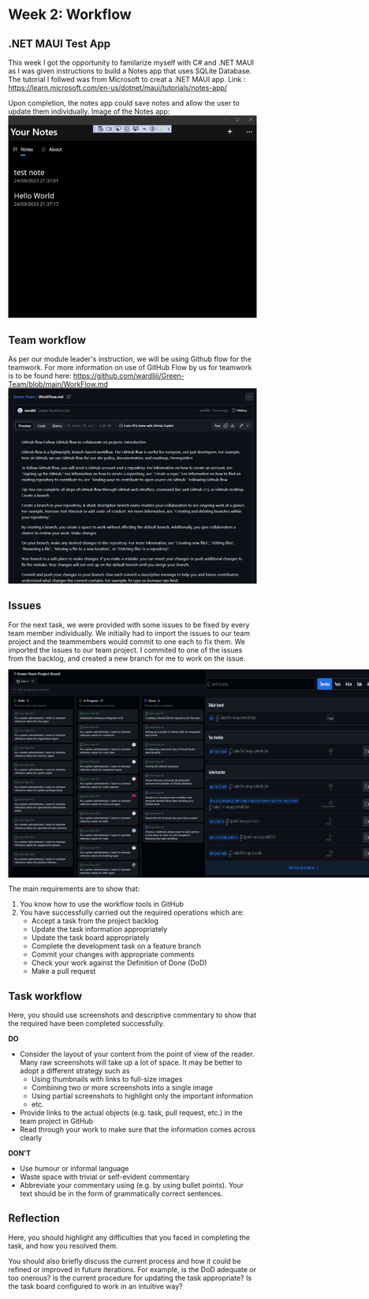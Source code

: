 # Week 2: Workflow

## .NET MAUI Test App
This week I got the opportunity to familarize myself with C# and .NET MAUI as I was given instructions to build a Notes app that uses SQLite Database. 
The tutorial I follwed was from Microsoft to creat a .NET MAUI app. 
Link : https://learn.microsoft.com/en-us/dotnet/maui/tutorials/notes-app/

Upon completion, the notes app could save notes and allow the user to update them individually.
Image of the Notes app: 
![Notes App](https://github.com/Findaadi/Personal_Portfolio/blob/main/images/notesApp.png)

## Team workflow

As per our module leader's instruction, we will be using Github flow for the teamwork. 
For more information on use of GitHub Flow by us for teamwork is to be found here: https://github.com/wardliii/Green-Team/blob/main/WorkFlow.md
![GitHub Flow](https://github.com/Findaadi/Personal_Portfolio/blob/main/images/Githubflow.png)

## Issues

For the next task, we were provided with some issues to be fixed by every team member individually. We initially had to import the issues 
to our team project and the teammembers would commit to one each to fix them.
We imported the issues to our team project. I commited to one of the issues from the backlog, and created a new branch for me to work on the issue.
<div style="display: flex; justify-content: space-between;">
    <img src="https://github.com/Findaadi/Personal_Portfolio/blob/main/images/board.png" alt="Task Board" width="400">
    <img src="https://github.com/Findaadi/Personal_Portfolio/blob/main/images/branch.png" alt="Branches" width="400">
</div>


The main requirements are to show that:

1. You know how to use the workflow tools in GitHub
2. You have successfully carried out the required operations which are:
   * Accept a task from the project backlog
   * Update the task information appropriately
   * Update the task board appropriately
   * Complete the development task on a feature branch
   * Commit your changes with appropriate comments
   * Check your work against the Definition of Done (DoD)
   * Make a pull request

## Task workflow

Here, you should use screenshots and descriptive commentary to show that the required
have been completed successfully.

**DO**

* Consider the layout of your content from the point of view of the reader. Many raw
  screenshots will take up a lot of space. It may be better to adopt a different strategy
  such as
  * Using thumbnails with links to full-size images
  * Combining two or more screenshots into a single image 
  * Using partial screenshots to highlight only the important information
  * etc.
* Provide links to the actual objects (e.g. task, pull request, etc.) in the team project
  in GitHub
* Read through your work to make sure that the information comes across clearly

**DON'T**

* Use humour or informal language
* Waste space with trivial or self-evident commentary
* Abbreviate your commentary using (e.g. by using bullet points). Your text should be in
  the form of grammatically correct sentences.

## Reflection

Here, you should highlight any difficulties that you faced in completing the task, and
how you resolved them.

You should also briefly discuss the current process and how it could be refined or
improved in future iterations. For example, is the DoD adequate or too onerous? Is the
current procedure for updating the task appropriate? Is the task board configured to
work in an intuitive way?
